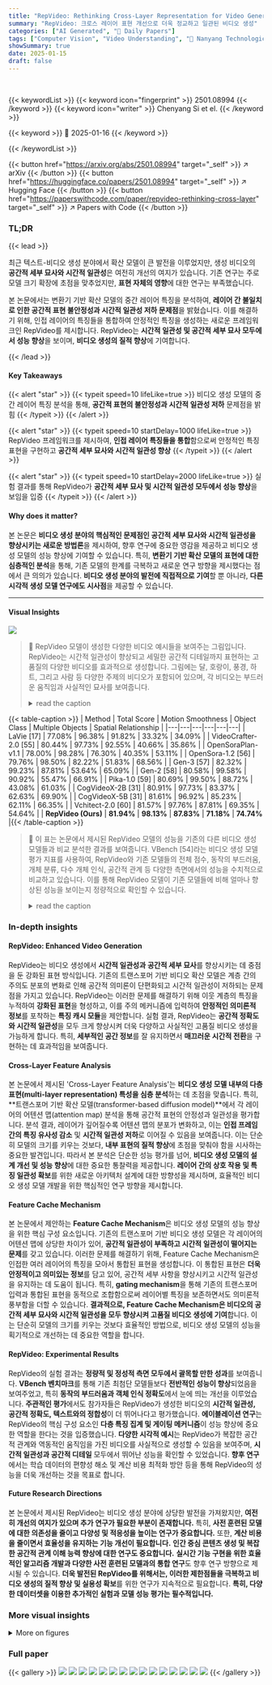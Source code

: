 ```yaml
---
title: "RepVideo: Rethinking Cross-Layer Representation for Video Generation"
summary: "RepVideo: 크로스 레이어 표현 개선으로 더욱 정교하고 일관된 비디오 생성"
categories: ["AI Generated", "🤗 Daily Papers"]
tags: ["Computer Vision", "Video Understanding", "🏢 Nanyang Technological University",]
showSummary: true
date: 2025-01-15
draft: false
---
```


<br>

{{< keywordList >}}
{{< keyword icon="fingerprint" >}} 2501.08994 {{< /keyword >}}
{{< keyword icon="writer" >}} Chenyang Si et el. {{< /keyword >}}
 
{{< keyword >}} 🤗 2025-01-16 {{< /keyword >}}
 
{{< /keywordList >}}

{{< button href="https://arxiv.org/abs/2501.08994" target="_self" >}}
↗ arXiv
{{< /button >}}
{{< button href="https://huggingface.co/papers/2501.08994" target="_self" >}}
↗ Hugging Face
{{< /button >}}
{{< button href="https://paperswithcode.com/paper/repvideo-rethinking-cross-layer" target="_self" >}}
↗ Papers with Code
{{< /button >}}




### TL;DR


{{< lead >}}

최근 텍스트-비디오 생성 분야에서 확산 모델이 큰 발전을 이루었지만, 생성 비디오의 **공간적 세부 묘사와 시간적 일관성**은 여전히 개선의 여지가 있습니다. 기존 연구는 주로 모델 크기 확장에 초점을 맞추었지만, **표현 자체의 영향**에 대한 연구는 부족했습니다.

본 논문에서는 변환기 기반 확산 모델의 중간 레이어 특징을 분석하여, **레이어 간 불일치로 인한 공간적 표현 불안정성과 시간적 일관성 저하 문제점**을 밝혔습니다. 이를 해결하기 위해, 인접 레이어의 특징들을 통합하여 안정적인 특징을 생성하는 새로운 프레임워크인 RepVideo를 제시합니다. RepVideo는 **시간적 일관성 및 공간적 세부 묘사 모두에서 성능 향상**을 보이며, **비디오 생성의 질적 향상**에 기여합니다.

{{< /lead >}}


#### Key Takeaways

{{< alert "star" >}}
{{< typeit speed=10 lifeLike=true >}} 비디오 생성 모델의 중간 레이어 특징 분석을 통해, **공간적 표현의 불안정성과 시간적 일관성 저하** 문제점을 밝힘 {{< /typeit >}}
{{< /alert >}}

{{< alert "star" >}}
{{< typeit speed=10 startDelay=1000 lifeLike=true >}} RepVideo 프레임워크를 제시하여, **인접 레이어 특징들을 통합**함으로써 안정적인 특징 표현을 구현하고 **공간적 세부 묘사와 시간적 일관성 향상** {{< /typeit >}}
{{< /alert >}}

{{< alert "star" >}}
{{< typeit speed=10 startDelay=2000 lifeLike=true >}} 실험 결과를 통해 RepVideo가 **공간적 세부 묘사 및 시간적 일관성 모두에서 성능 향상**을 보임을 입증 {{< /typeit >}}
{{< /alert >}}

#### Why does it matter?
본 논문은 **비디오 생성 분야의 핵심적인 문제점인 공간적 세부 묘사와 시간적 일관성을 향상시키는 새로운 방법론**을 제시하여, 향후 연구에 중요한 영감을 제공하고 비디오 생성 모델의 성능 향상에 기여할 수 있습니다. 특히, **변환기 기반 확산 모델의 표현에 대한 심층적인 분석**을 통해, 기존 모델의 한계를 극복하고 새로운 연구 방향을 제시했다는 점에서 큰 의의가 있습니다.  **비디오 생성 분야의 발전에 직접적으로 기여**할 뿐 아니라, **다른 시각적 생성 모델 연구에도 시사점**을 제공할 수 있습니다.

------
#### Visual Insights



![](https://arxiv.org/html/2501.08994/x1.png)

> 🔼 RepVideo 모델이 생성한 다양한 비디오 예시들을 보여주는 그림입니다. RepVideo는 시간적 일관성이 향상되고 세밀한 공간적 디테일까지 표현하는 고품질의 다양한 비디오를 효과적으로 생성합니다. 그림에는 달, 호랑이, 풍경, 하트, 그리고 사람 등 다양한 주제의 비디오가 포함되어 있으며, 각 비디오는 부드러운 움직임과 사실적인 묘사를 보여줍니다.
> <details>
> <summary>read the caption</summary>
> Figure 1: The examples generated by RepVideo. RepVideo effectively generates diverse videos with enhanced temporal coherence and fine-grained spatial details.
> </details>





{{< table-caption >}}
| Method | Total Score | Motion Smoothness | Object Class | Multiple Objects | Spatial Relationship |
|---|---|---|---|---|---| 
| LaVie [17] | 77.08% | 96.38% | 91.82% | 33.32% | 34.09% |
| VideoCrafter-2.0 [55] | 80.44% | 97.73% | 92.55% | 40.66% | 35.86% |
| OpenSoraPlan-v1.1 | 78.00% | 98.28% | 76.30% | 40.35% | 53.11% |
| OpenSora-1.2 [56] | 79.76% | 98.50% | 82.22% | 51.83% | 68.56% |
| Gen-3 [57] | 82.32% | 99.23% | 87.81% | 53.64% | 65.09% |
| Gen-2 [58] | 80.58% | 99.58% | 90.92% | 55.47% | 66.91% |
| Pika-1.0 [59] | 80.69% | 99.50% | 88.72% | 43.08% | 61.03% |
| CogVideoX-2B [31] | 80.91% | 97.73% | 83.37% | 62.63% | 69.90% |
| CogVideoX-5B [31] | 81.61% | 96.92% | 85.23% | 62.11% | 66.35% |
| Vchitect-2.0 [60] | 81.57% | 97.76% | 87.81% | 69.35% | 54.64% |
| **RepVideo (Ours)** | **81.94%** | **98.13%** | **87.83%** | **71.18%** | **74.74%** |{{< /table-caption >}}

> 🔼 이 표는 논문에서 제시된 RepVideo 모델의 성능을 기존의 다른 비디오 생성 모델들과 비교 분석한 결과를 보여줍니다. VBench [54]라는 비디오 생성 모델 평가 지표를 사용하여, RepVideo와 기존 모델들의 전체 점수, 동작의 부드러움, 개체 분류, 다수 개체 인식, 공간적 관계 등 다양한 측면에서의 성능을 수치적으로 비교하고 있습니다. 이를 통해 RepVideo 모델이 기존 모델들에 비해 얼마나 향상된 성능을 보이는지 정량적으로 확인할 수 있습니다.
> <details>
> <summary>read the caption</summary>
> TABLE I: Comparison with previous methods on VBench [54] .
> </details>





### In-depth insights


#### RepVideo: Enhanced Video Generation
RepVideo는 비디오 생성에서 **시간적 일관성과 공간적 세부 묘사**를 향상시키는 데 중점을 둔 강화된 표현 방식입니다. 기존의 트랜스포머 기반 비디오 확산 모델은 계층 간의 주의도 분포의 변화로 인해 공간적 의미론이 단편화되고 시간적 일관성이 저하되는 문제점을 가지고 있습니다. RepVideo는 이러한 문제를 해결하기 위해 이웃 계층의 특징을 누적하여 **강화된 표현**을 형성하고, 이를 주의 메커니즘에 입력하여 **안정적인 의미론적 정보**를 포착하는 **특징 캐시 모듈**을 제안합니다.  실험 결과, RepVideo는 **공간적 정확도와 시간적 일관성**을 모두 크게 향상시켜 더욱 다양하고 사실적인 고품질 비디오 생성을 가능하게 합니다. 특히, **세부적인 공간 정보**를 잘 유지하면서 **매끄러운 시간적 전환**을 구현하는 데 효과적임을 보여줍니다.

#### Cross-Layer Feature Analysis
본 논문에서 제시된 'Cross-Layer Feature Analysis'는 **비디오 생성 모델 내부의 다층 표현(multi-layer representation) 특성을 심층 분석**하는 데 초점을 맞춥니다. 특히, **트랜스포머 기반 확산 모델(transformer-based diffusion model)**에서 각 레이어의 어텐션 맵(attention map) 분석을 통해 공간적 표현의 안정성과 일관성을 평가합니다. 분석 결과, 레이어가 깊어질수록 어텐션 맵의 분포가 변화하고, 이는 **인접 프레임 간의 특징 유사성 감소** 및 **시간적 일관성 저하**로 이어질 수 있음을 보여줍니다.  이는 단순히 모델의 크기를 키우는 것보다, **내부 표현의 질적 향상**에 초점을 맞춰야 함을 시사하는 중요한 발견입니다. 따라서 본 분석은 단순한 성능 평가를 넘어, **비디오 생성 모델의 설계 개선 및 성능 향상**에 대한 중요한 통찰력을 제공합니다.  **레이어 간의 상호 작용 및 특징 일관성 확보**를 위한 새로운 아키텍처 설계에 대한 방향성을 제시하며, 효율적인 비디오 생성 모델 개발을 위한 핵심적인 연구 방향을 제시합니다.

#### Feature Cache Mechanism
본 논문에서 제안하는 **Feature Cache Mechanism**은 비디오 생성 모델의 성능 향상을 위한 핵심 구성 요소입니다. 기존의 트랜스포머 기반 비디오 생성 모델은 각 레이어의 어텐션 맵에 상당한 차이가 있어, **공간적 일관성이 부족하고 시간적 일관성이 떨어지는 문제**를 갖고 있습니다. 이러한 문제를 해결하기 위해, Feature Cache Mechanism은 인접한 여러 레이어의 특징을 모아서 통합된 표현을 생성합니다. 이 통합된 표현은 **더욱 안정적이고 의미있는 정보**를 담고 있어, 공간적 세부 사항을 향상시키고 시간적 일관성을 유지하는 데 도움이 됩니다. 특히, **gating mechanism**을 통해 기존의 트랜스포머 입력과 통합된 표현을 동적으로 조합함으로써 레이어별 특징을 보존하면서도 의미론적 풍부함을 더할 수 있습니다.  **결과적으로, Feature Cache Mechanism은 비디오의 공간적 세부 묘사와 시간적 일관성을 모두 향상시켜 고품질 비디오 생성에 기여**합니다.  이는 단순히 모델의 크기를 키우는 것보다 효율적인 방법으로, 비디오 생성 모델의 성능을 획기적으로 개선하는 데 중요한 역할을 합니다.

#### RepVideo: Experimental Results
RepVideo의 실험 결과는 **정량적 및 정성적 측면 모두에서 괄목할 만한 성과**를 보여줍니다.  **VBench 벤치마크**를 통해 기존 최첨단 모델들보다 **전반적인 성능이 향상**되었음을 보여주었고, 특히 **동작의 부드러움과 객체 인식 정확도**에서 눈에 띄는 개선을 이루었습니다. **주관적인 평가**에서도 참가자들은 RepVideo가 생성한 비디오의 **시간적 일관성, 공간적 정확도, 텍스트와의 정합성**이 더 뛰어나다고 평가했습니다.  **에이블레이션 연구**는 RepVideo의 핵심 구성 요소인 **다층 특징 집계 및 게이팅 메커니즘**이 성능 향상에 중요한 역할을 한다는 것을 입증했습니다. **다양한 시각적 예시**는 RepVideo가 복잡한 공간적 관계와 역동적인 움직임을 가진 비디오를 사실적으로 생성할 수 있음을 보여주며, **시간적 일관성과 공간적 디테일** 모두에서 뛰어난 성능을 확인할 수 있었습니다.  **향후 연구**에서는 학습 데이터의 편향성 해소 및 계산 비용 최적화 방안 등을 통해 RepVideo의 성능을 더욱 개선하는 것을 목표로 합니다.

#### Future Research Directions
본 논문에서 제시된 RepVideo는 비디오 생성 분야에 상당한 발전을 가져왔지만, **여전히 개선의 여지가 있으며 추가 연구가 필요한 부분이 존재합니다.** 특히, **사전 훈련된 모델에 대한 의존성을 줄이고 다양성 및 적응성을 높이는 연구가 중요합니다.** 또한, **계산 비용을 줄이면서 효율성을 유지하는 기능 개선이 필요합니다.**  **인간 중심 콘텐츠 생성 및 복잡한 공간적 관계 이해 능력 향상에 대한 연구도 중요합니다.**  **실시간 기능 구현을 위한 효율적인 알고리즘 개발과 다양한 사전 훈련된 모델과의 통합 연구**도 향후 연구 방향으로 제시될 수 있습니다.  **더욱 발전된 RepVideo를 위해서는, 이러한 제한점들을 극복하고  비디오 생성의 질적 향상 및 실용성 확보**를 위한 연구가 지속적으로 필요합니다.  **특히, 다양한 데이터셋을 이용한 추가적인 실험과 모델 성능 평가는 필수적입니다.**


### More visual insights

<details>
<summary>More on figures
</summary>


![](https://arxiv.org/html/2501.08994/x2.png)

> 🔼 그림 2는 최근 변환기 기반 비디오 확산 모델의 구조를 보여줍니다. 이러한 모델은 일반적으로 세 가지 핵심 구성 요소로 구성됩니다. 3D VAE는 공간 및 시간 차원을 따라 비디오 데이터를 압축하여 고해상도 비디오를 효율적으로 처리하고 GPU 메모리 사용량을 줄일 수 있는 컴팩트한 잠재 표현을 생성하는 데 사용됩니다. 텍스트 인코더는 입력 텍스트 프롬프트를 처리하여 비디오 생성 과정 전체를 안내하는 의미를 포착하는 임베딩 집합으로 변환합니다. 비디오의 잠재 표현은 토큰 시퀀스로 평평하게 처리되며 텍스트 임베딩 토큰과 함께 변환기 네트워크에 입력됩니다. 변환기의 강력한 어텐션 메커니즘을 활용하여 비디오 시퀀스 내의 복잡한 공간 및 시간적 관계를 학습하고, 생성된 프레임이 일관되고 입력 텍스트 프롬프트의 의미 정보와 정렬되도록 합니다. 이러한 구성 요소를 통합함으로써, 변환기 기반 확산 모델은 고해상도, 장시간 비디오를 생성하는 데 뛰어난 성능을 보여줍니다. 이는 시간적 일관성과 의미적 정렬이 모두 우수한 특징입니다.
> <details>
> <summary>read the caption</summary>
> Figure 2: The architecture of recent transformer-based video diffusion models. These methods typically consist of three core components: a 3D VAE, the text encoder, and a transformer network.
> </details>



![](https://arxiv.org/html/2501.08994/x3.png)

> 🔼 그림 3은 변환기 여러 계층에 걸쳐 전체 토큰 시퀀스에서 각 프레임의 토큰에 대한 어텐션 분포를 시각화한 것입니다. 결과는 계층 간 어텐션 분포의 상당한 차이를 보여줍니다. 깊은 계층일수록 동일한 프레임의 토큰에 더 집중하고 다른 프레임의 토큰에는 어텐션이 약해집니다. 이는 깊은 계층이 이전 계층보다 더욱 특정 프레임의 정보를 강조함으로써 프레임 간의 일관성을 유지하는 데 기여할 수 있음을 시사합니다. 즉, 상위 계층은 전체적인 맥락을 파악하고 하위 계층은 세부적인 정보를 처리하는 역할을 담당합니다. 또한, 각 계층은 서로 다른 특징 공간에 집중하여 다양한 시각적 정보를 포착하는 것을 보여줍니다.
> <details>
> <summary>read the caption</summary>
> Figure 3: The visualization of the attention distribution of each frame’s token across the entire token sequence. The results highlight significant variations in attention distributions across layers, with deeper layers focusing more on tokens from the same frame and exhibiting weaker attention to tokens from other frames.
> </details>



![](https://arxiv.org/html/2501.08994/x4.png)

> 🔼 그림 4는 변압기 여러 계층에 걸쳐 어텐션 맵을 시각화한 것입니다. 각 계층은 서로 다른 영역에 집중하여 다양한 공간적 특징을 포착하지만, 계층 간의 조정 부족으로 인해 특징 표현이 단편화되어 개별 프레임 내에서 일관된 공간적 의미를 확립하는 모델의 능력이 약화됩니다.  즉, 각 계층이 이미지의 다른 부분에 초점을 맞추어 정보를 추출하지만, 서로 정보를 공유하고 조율하는 과정이 부족하여 전체 이미지에 대한 일관된 이해가 어려워지는 현상을 보여줍니다. 이는 비디오 생성의 공간적 일관성에 부정적인 영향을 미칩니다.
> <details>
> <summary>read the caption</summary>
> Figure 4: The visualization of attention maps across transformer layers. Each layer attends to distinct regions, capturing diverse spatial features. However, the lack of coordination across layers results in fragmented feature representations, weakening the model’s ability to establish coherent spatial semantics within individual frames.
> </details>



![](https://arxiv.org/html/2501.08994/x5.png)

> 🔼 그림 5는 디퓨전 레이어와 디노이징 단계에 걸쳐 인접한 프레임 특징들 간의 평균 유사도를 보여줍니다.  특정 디노이징 단계에서 레이어의 깊이가 깊어질수록 유사도가 감소하는데, 이는 더 깊은 레이어에서 특징들이 더욱 차별화됨을 나타냅니다.  또한, 디노이징 과정이 진행됨에 따라 인접 프레임 간의 유사도는 감소하는데, 이는 디퓨전 모델이 디노이징 과정을 통해 프레임 특징들을 더욱 다양화시키기 때문입니다. 이러한 현상은 심층적인 레이어에서 시간적 일관성이 감소하고, 비디오 생성 과정에서 시간적 일관성을 저해할 수 있음을 시사합니다.
> <details>
> <summary>read the caption</summary>
> Figure 5: The average similarity between adjacent frame features across diffusion layers and denoising steps. The similarity decreases as layer depth increases for a given denoising step, indicating greater differentiation in deeper layers. Additionally, similarity between adjacent frames declines as the denoising process progresses.
> </details>



![](https://arxiv.org/html/2501.08994/x6.png)

> 🔼 이 그림은 표준 변압기 계층의 원래 특징 맵과 특징 캐시 모듈에서 집계된 후 얻은 특징 맵을 비교한 것입니다. 집계된 특징 맵은 더욱 포괄적인 의미 정보와 더 명확한 구조적 세부 정보를 보여줍니다.  즉, 여러 변압기 계층의 특징을 통합하여 더욱 풍부하고 안정적인 의미 정보를 얻고,  화질 개선 및 시간적 일관성 향상에 기여합니다.
> <details>
> <summary>read the caption</summary>
> Figure 6: The comparison of the original feature maps from a standard transformer layer with those obtained after aggregation in the Feature Cache Module. The aggregated features demonstrate more comprehensive semantic information and clearer structural details.
> </details>



![](https://arxiv.org/html/2501.08994/x7.png)

> 🔼 그림 7은 변압기 여러 계층의 특징을 집계하는 기능을 가진 특징 캐시 모듈을 통해 얻은 집계된 특징과 원래 변압기 계층에서 얻은 원래 특징 간의 인접 프레임 유사성 비교를 보여줍니다. 집계된 특징은 원래 변압기 계층에 비해 인접 프레임 간의 유사성이 더 높아 시간적 일관성이 향상되었음을 보여줍니다. 이는 특징 캐시 모듈이 여러 계층에서 특징을 통합하여 시간적 일관성을 높이는 데 효과적임을 시사합니다.  즉, 인접한 프레임들의 시각적 차이가 감소하여 비디오가 더 매끄럽게 보이는 효과가 있다는 것입니다.
> <details>
> <summary>read the caption</summary>
> Figure 7: The comparison of adjacent frame similarity between original and aggregated features. The aggregated features from the Feature Cache Module exhibit higher similarity between adjacent frames compared to the original transformer layers, indicating improved temporal coherence.
> </details>



![](https://arxiv.org/html/2501.08994/x8.png)

> 🔼 그림 8은 RepVideo의 향상된 계층 간 표현 구조를 보여줍니다. 기존의 트랜스포머 블록에 Feature Cache Module과 Gating Mechanism을 추가하여 이전 계층들의 특징들을 활용합니다. Feature Cache Module은 여러 계층의 출력 토큰 시퀀스를 저장하고, 이들의 평균을 계산하여 강화된 특징을 생성합니다. Gating Mechanism은 원본 트랜스포머 입력과 강화된 특징을 결합하여 각 트랜스포머 계층에 향상된 입력을 제공합니다. 이를 통해 RepVideo는 공간적 세부 정보를 유지하면서도 프레임 간 일관성을 유지하여 더욱 향상된 시계열 일관성과 공간적 품질을 제공합니다.
> <details>
> <summary>read the caption</summary>
> Figure 8: The architecture of the enhanced cross-layer representation framework.
> </details>



![](https://arxiv.org/html/2501.08994/x9.png)

> 🔼 그림 9는 제안된 RepVideo 모델과 기준 모델인 CogVideoX-2B [31]의 비디오 생성 결과를 정성적으로 비교한 것입니다.  CogVideoX-2B [31] 모델의 결과는 위쪽 행에, RepVideo 모델의 결과는 아래쪽 행에 나열되어 있습니다. 각 행은 동일한 텍스트 프롬프트를 사용하여 생성된 비디오의 일부 프레임을 보여줍니다. RepVideo가 비디오의 질과 일관성 면에서 상당한 개선을 보여주는 것을 보여주기 위해 비디오 시퀀스 전체를 보여주지는 않고,  몇몇 대표적인 프레임들을 선별하여 보여주고 있습니다.  이 그림을 통해 RepVideo가 공간적 세부 묘사와 시간적 일관성 모두에서 향상된 성능을 보임을 직관적으로 확인할 수 있습니다.  특히, RepVideo는 기준모델보다 더욱 세밀하고 정확한 이미지를 생성하며, 움직임의 자연스러움과 연속성 또한 더욱 뛰어남을 알 수 있습니다.
> <details>
> <summary>read the caption</summary>
> Figure 9: The qualitative comparison between our method and the baseline CogVideoX-2B [31]. The first row shows results from the baseline CogVideoX-2B [31], while the second row presents the results generated by RepVideo, demonstrating significant improvements in quality and coherence.
> </details>



![](https://arxiv.org/html/2501.08994/x10.png)

> 🔼 그림 10은 CogVideoX-2B와 RepVideo의 특징 맵을 계층별로 비교한 것입니다. RepVideo는 CogVideoX-2B [31]에 비해 모든 계층에서 더 풍부한 의미 정보를 일관되게 포착하고 더욱 일관성 있는 공간적 세부 정보를 유지합니다.  즉, RepVideo는 이미지의 다양한 측면을 더욱 정확하고 상세하게 표현하며, 이는 영상 생성의 질 향상에 크게 기여합니다.  특히 깊이 있는 레이어에서도 의미 정보의 손실이 적고, 보다 일관된 시각적 정보를 제공하여, 보다 자연스럽고 현실적인 영상 생성에 유리합니다.
> <details>
> <summary>read the caption</summary>
> Figure 10: The Layer-wise comparison of feature maps between CogVideoX-2B and RepVideo. The comparison shows that RepVideo consistently captures richer semantic information and maintains more coherent spatial details across layers compared to CogVideoX-2B [31].
> </details>



![](https://arxiv.org/html/2501.08994/x11.png)

> 🔼 그림 11은 CogVideoX-2B와 RepVideo의 어텐션 맵을 비교하여 RepVideo가 CogVideoX-2B [31]보다 일관된 의미 관계를 유지함을 보여줍니다.  CogVideoX-2B는 깊이가 깊어짐에 따라 어텐션이 여러 프레임에 걸쳐 퍼지고, 의미적으로 관련 없는 영역에 집중하는 반면, RepVideo는 특정 객체나 주제에 대한 어텐션이 더욱 집중적이고 일관되어 시맨틱한 일관성을 유지합니다. 이는 RepVideo의 강화된 표현 방식이 각 프레임의 의미적 연관성을 보다 효과적으로 포착하고, 시각적 일관성을 향상시키는 데 기여함을 시사합니다. 다양한 레이어에서의 어텐션 분포를 시각적으로 비교함으로써, RepVideo가 시맨틱 정보를 보다 효과적으로 유지하고, 시계열 일관성을 개선하는 데 도움이 됨을 보여줍니다.
> <details>
> <summary>read the caption</summary>
> Figure 11: The comparison of attention maps between CogVideoX-2B and RepVideo. The comparison demonstrates that RepVideo could maintain more consistent semantic relationship compared to CogVideoX-2B [31].
> </details>



![](https://arxiv.org/html/2501.08994/x12.png)

> 🔼 그림 12는 여러 레이어에 걸쳐 연속된 프레임 간의 코사인 유사도를 보여줍니다.  각 레이어별로 연속 프레임 쌍의 코사인 유사도를 계산하여, 시간적 일관성을 정량적으로 평가합니다. 높은 코사인 유사도는 프레임 간의 시각적 유사성이 크다는 것을 나타내며, 따라서 더 매끄럽고 시간적 일관성이 높은 비디오 생성을 의미합니다. 이 그림은 RepVideo 모델이 이전 모델인 CogVideoX-2B보다 연속 프레임 간의 유사도가 더 높다는 것을 보여주는 중요한 결과를 제시하며, RepVideo의 시간적 일관성 개선 효과를 시각적으로 보여줍니다.  특히 깊은 레이어에서도 높은 유사도를 유지하는 것은  RepVideo의 특징입니다.
> <details>
> <summary>read the caption</summary>
> Figure 12: The cosine similarity between consecutive frames across layers.
> </details>



</details>






### Full paper

{{< gallery >}}
<img src="paper_images/1.png" class="grid-w50 md:grid-w33 xl:grid-w25" />
<img src="paper_images/2.png" class="grid-w50 md:grid-w33 xl:grid-w25" />
<img src="paper_images/3.png" class="grid-w50 md:grid-w33 xl:grid-w25" />
<img src="paper_images/4.png" class="grid-w50 md:grid-w33 xl:grid-w25" />
<img src="paper_images/5.png" class="grid-w50 md:grid-w33 xl:grid-w25" />
<img src="paper_images/6.png" class="grid-w50 md:grid-w33 xl:grid-w25" />
<img src="paper_images/7.png" class="grid-w50 md:grid-w33 xl:grid-w25" />
<img src="paper_images/8.png" class="grid-w50 md:grid-w33 xl:grid-w25" />
<img src="paper_images/9.png" class="grid-w50 md:grid-w33 xl:grid-w25" />
<img src="paper_images/10.png" class="grid-w50 md:grid-w33 xl:grid-w25" />
<img src="paper_images/11.png" class="grid-w50 md:grid-w33 xl:grid-w25" />
<img src="paper_images/12.png" class="grid-w50 md:grid-w33 xl:grid-w25" />
<img src="paper_images/13.png" class="grid-w50 md:grid-w33 xl:grid-w25" />
<img src="paper_images/14.png" class="grid-w50 md:grid-w33 xl:grid-w25" />
<img src="paper_images/15.png" class="grid-w50 md:grid-w33 xl:grid-w25" />
{{< /gallery >}}